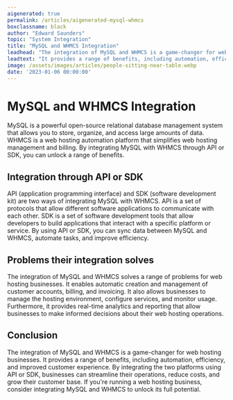 ```yaml
---
aigenerated: true
permalink: /articles/aigenerated-mysql-whmcs
boxclassname: black
author: "Edward Saunders"
topic: "System Integration"
title: "MySQL and WHMCS Integration"
leadhead: "The integration of MySQL and WHMCS is a game-changer for web hosting businesses"
leadtext: "It provides a range of benefits, including automation, efficiency, and improved customer experience. By integrating the two platforms using API or SDK, businesses can streamline their operations, reduce costs, and grow their customer base. If you're running a web hosting business, consider integrating MySQL and WHMCS to unlock its full potential."
image: /assets/images/articles/people-sitting-near-table.webp
date: '2023-01-06 00:00:00'
---
```

<div class="arttext">  <h1>MySQL and WHMCS Integration</h1>
  <p>MySQL is a powerful open-source relational database management system that allows you to store, organize, and access large amounts of data. WHMCS is a web hosting automation platform that simplifies web hosting management and billing. By integrating MySQL with WHMCS through API or SDK, you can unlock a range of benefits.</p>
  
  <h2>Integration through API or SDK</h2>
  <p>API (application programming interface) and SDK (software development kit) are two ways of integrating MySQL with WHMCS. API is a set of protocols that allow different software applications to communicate with each other. SDK is a set of software development tools that allow developers to build applications that interact with a specific platform or service. By using API or SDK, you can sync data between MySQL and WHMCS, automate tasks, and improve efficiency.</p>
  
  <h2>Problems their integration solves</h2>
  <p>The integration of MySQL and WHMCS solves a range of problems for web hosting businesses. It enables automatic creation and management of customer accounts, billing, and invoicing. It also allows businesses to manage the hosting environment, configure services, and monitor usage. Furthermore, it provides real-time analytics and reporting that allow businesses to make informed decisions about their web hosting operations.</p>

  <h2>Conclusion</h2>
  <p>The integration of MySQL and WHMCS is a game-changer for web hosting businesses. It provides a range of benefits, including automation, efficiency, and improved customer experience. By integrating the two platforms using API or SDK, businesses can streamline their operations, reduce costs, and grow their customer base. If you're running a web hosting business, consider integrating MySQL and WHMCS to unlock its full potential.</p>

</div>